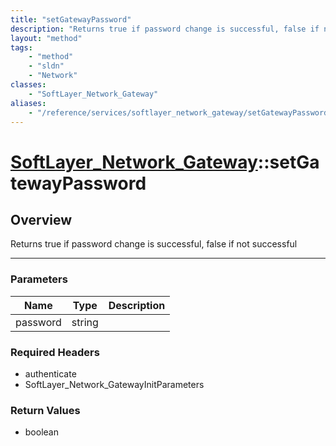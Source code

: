 ```yaml
---
title: "setGatewayPassword"
description: "Returns true if password change is successful, false if not successful"
layout: "method"
tags:
    - "method"
    - "sldn"
    - "Network"
classes:
    - "SoftLayer_Network_Gateway"
aliases:
    - "/reference/services/softlayer_network_gateway/setGatewayPassword"
---
```

# [SoftLayer_Network_Gateway](/reference/services/SoftLayer_Network_Gateway)::setGatewayPassword





## Overview 
Returns true if password change is successful, false if not successful 



-----

### Parameters 
|Name | Type | Description |
| --- | --- | --- |
|password| string| |


### Required Headers
* authenticate
* SoftLayer_Network_GatewayInitParameters


### Return Values
* boolean




